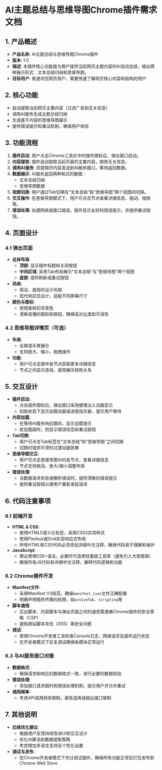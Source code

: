 # AI主题总结与思维导图Chrome插件需求文档

## 1. 产品概述
- **产品名称**: AI主题总结与思维导图Chrome插件
- **版本**: 1.0
- **描述**: 本插件核心功能是为用户提供当前网页主题内容的AI自动总结，输出两种展示形式：文本总结归纳和思维导图。
- **目标用户**: 普通浏览网页用户、需要快速了解网页核心内容和结构的用户

## 2. 核心功能
- 自动提取当前网页主要内容（过滤广告和无关信息）
- 调用AI服务生成主题总结归纳
- 生成基于内容的思维导图展示
- 提供错误提示和重试机制，确保用户体验

## 3. 功能流程
1. **插件启动**: 用户点击Chrome工具栏中的插件图标后，弹出窗口启动。
2. **内容提取**: 插件自动提取当前页面的主要内容，剔除无关信息。
3. **调用AI服务**: 将提取的内容发送到AI服务接口，等待返回数据。
4. **数据展示**: AI服务返回两种格式的数据：
   - 文本总结归纳
   - 思维导图数据
5. **视图切换**: 用户通过Tab切换在“文本总结”和“思维导图”两个视图间切换。
6. **交互操作**: 在思维导图模式下，用户可点击节点查看详细信息、拖动、缩放等。
7. **错误处理**: 如遇网络或接口错误，插件显示友好的错误提示，并提供重试按钮。

## 4. 页面设计
### 4.1 弹出页面
- **总体布局**:
  - **顶部**: 显示插件标题和关闭按钮
  - **中间区域**: 采用Tab布局展示“文本总结”与“思维导图”两个视图
  - **底部**: 提供刷新或重试按钮
- **风格**:
  - 简洁、直观的设计风格
  - 现代响应式设计，适配不同屏幕尺寸
- **颜色与图标**:
  - 使用柔和的背景色
  - 清晰易懂的图标和按钮，确保高对比度和可读性

### 4.2 思维导图详情页（可选）
- **布局**:
  - 全屏或半屏展示
  - 支持放大、缩小、拖拽操作
- **功能**:
  - 用户可点击图中各节点获取更多详细信息
  - 节点之间显示连线，直观展示结构关系

## 5. 交互设计
- **插件启动**:
  - 点击插件图标后，弹出窗口采用缓慢淡入动画显示
  - 初始状态下显示加载动画或进度指示器，提示用户等待
- **内容加载**:
  - 在等待AI服务响应期间，显示加载提示
  - 若加载超时，则显示错误信息和重试按钮
- **Tab切换**:
  - 用户可点击Tab标签在“文本总结”和“思维导图”之间切换
  - 切换时提供平滑的过渡动画效果
- **思维导图交互**:
  - 用户可点击思维导图中的各节点，查看详细信息
  - 节点支持拖动、放大/缩小调整布局
- **错误处理**:
  - 当数据请求失败或解析错误时，提供清晰的错误提示
  - 提供重试按钮以便用户重新发起请求

## 6. 代码注意事项
### 6.1 前端开发
- **HTML & CSS**:
  - 使用HTML5语义化标签，采用CSS3实现样式
  - 使用Flexbox或Grid实现响应式布局
  - 所有HTML和CSS代码必须添加详细中文注释，确保代码易于理解和维护
- **JavaScript**:
  - 建议使用ES6+语法，必要时可选用轻量级工具库（避免引入大型框架）
  - 确保所有JS代码有详细中文注释，解释代码逻辑和功能

### 6.2 Chrome插件开发
- **Manifest文件**:
  - 采用Manifest V3规范，确保`manifest.json`文件正确配置
  - 明确声明插件所需的权限，如`activeTab`、`scripting`等
- **脚本通信**:
  - 后台脚本、内容脚本与弹出页面之间的通信需遵循Chrome插件的安全策略（CSP）
  - 避免跨站脚本攻击（XSS）等安全问题
- **调试**:
  - 使用Chrome开发者工具检查Console日志、网络请求及插件运行状态
  - 在开发者模式下反复调试确保各模块正常运行

### 6.3 与AI服务接口对接
- **数据格式**:
  - 确保请求和响应的数据格式一致，进行必要的数据校验
- **错误处理**:
  - 添加接口请求超时和错误处理机制，提示用户并允许重试
- **调用频率**:
  - 考虑API调用频率限制，避免滥用或超出接口限制

## 7. 其他说明
- **后续优化建议**:
  - 根据用户反馈持续改进UI和交互设计
  - 优化AI算法和数据提取策略
  - 考虑增加多语言支持及个性化设置
- **调试与发布**:
  - 在Chrome开发者模式下充分调试插件，确保所有功能正常后打包发布到Chrome Web Store

